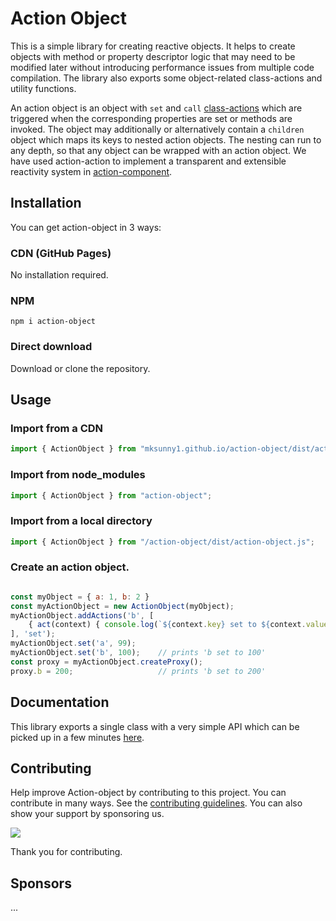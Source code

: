 # Action Object

This is a simple library for creating reactive objects. It helps to create objects with method or property descriptor logic that may need to be modified later without introducing performance issues from multiple code compilation. The library also exports some object-related class-actions and utility functions.

An action object is an object with `set` and `call` [class-actions](https://github.com/mksunny1/class-action) which are triggered when the corresponding properties are set or methods are invoked. The object may additionally or alternatively contain a `children` object which maps its keys to nested action objects. The nesting can run to any depth, so that any object can be wrapped with an action object. We have used action-action to implement a transparent and extensible reactivity system in [action-component](https://github.com/mksunny1/action-component).


## Installation

You can get action-object in 3 ways:

### CDN (GitHub Pages)

No installation required. 

### NPM

`npm i action-object`

### Direct download

Download or clone the repository. 


## Usage

### Import from a CDN
```js
import { ActionObject } from "mksunny1.github.io/action-object/dist/action-object.js";
```

### Import from node_modules

```js
import { ActionObject } from "action-object";
```

### Import from a local directory

```js
import { ActionObject } from "/action-object/dist/action-object.js";
```

### Create an action object.

```js

const myObject = { a: 1, b: 2 }
const myActionObject = new ActionObject(myObject);
myActionObject.addActions('b', [
    { act(context) { console.log(`${context.key} set to ${context.value}`) } }
], 'set');
myActionObject.set('a', 99);
myActionObject.set('b', 100);    // prints 'b set to 100'
const proxy = myActionObject.createProxy();
proxy.b = 200;                   // prints 'b set to 200'

```


## Documentation

This library exports a single class with a very simple API which can be picked up in a few minutes [here](./docs/api/classes/ActionObject.md).


## Contributing

Help improve Action-object by contributing to this project. You can contribute in many ways. See the [contributing guidelines](./CONTRIBUTING.md). You can also show your support by sponsoring us.

[![](https://www.paypalobjects.com/en_GB/i/btn/btn_donate_LG.gif)](https://www.paypal.com/donate/?hosted_button_id=S2ZW3RJSDHASW)

Thank you for contributing.


## Sponsors

...

